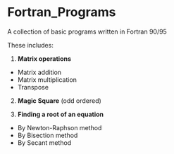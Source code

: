 # Fortran_Programs
A collection of basic programs written in Fortran 90/95

These includes:
1. **Matrix operations**
- Matrix addition
- Matrix multiplication
- Transpose

2. **Magic Square** (odd ordered)

3. **Finding a root of an equation**
- By Newton-Raphson method
- By Bisection method
- By Secant method
